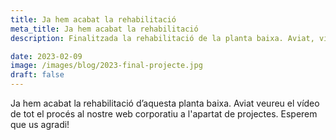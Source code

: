 ```yaml
---
title: Ja hem acabat la rehabilitació
meta_title: Ja hem acabat la rehabilitació
description: Finalitzada la rehabilitació de la planta baixa. Aviat, vídeo disponible al nostre web corporatiu.

date: 2023-02-09
image: /images/blog/2023-final-projecte.jpg
draft: false
---
```


Ja hem acabat la rehabilitació d’aquesta planta baixa. Aviat veureu el vídeo de tot el procés al nostre web corporatiu a l'apartat de projectes. Esperem que us agradi!
